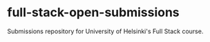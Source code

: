 # full-stack-open-submissions

Submissions repository for University of Helsinki's Full Stack course.

